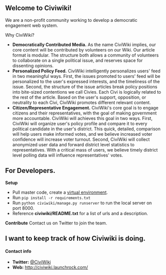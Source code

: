 Welcome to Civiwiki!
-------------------

We are a non-profit community working to develop a democratic engagement web system. 

Why CiviWiki?

* **Democratically Contributed Media.** As the name CiviWiki implies, our core content will be contributed by volunteers on our Wiki. Our article format is modular. The structure both allows a community of volunteers to collaborate on a single political issue, and reserves space for dissenting opinions. 
* **Personalized Policy Feed.** CiviWiki intelligently personalizes users' feed in two meaningful ways. First, the issues promoted to users' feed will be personalized to the user's expressed interests, and the timeliness of the issue. Second, the structure of the issue articles break policy positions into bite-sized contentions we call Civies. Each Civi is logically related to the rest of the article. Based on the user's support, opposition, or neutrality to each Civi, CiviWiki promotes different relevant content. 
* **Citizen/Representative Engagement.** CiviWiki's core goal is to engage citizens and their representatives, with the goal of making government more accountable. CiviWiki will achieves this goal in two ways. First, CiviWiki will organize user's policy profile and compare it to every political candidate in the user's district. This quick, detailed, comparison will help users make informed votes, and we believe increased voter confidence will increase voter turnout. Second, CiviWiki will collect anonymized user data and forward district level statistics to representatives. With a critical mass of users, we believe timely district level polling data will influence representatives' votes.

For Developers.
---------------

**Setup**
* Pull master code, create a [virtual environment](http://docs.python-guide.org/en/latest/dev/virtualenvs/).
* Run `pip install -r requirements.txt`
* Run `python civiwiki/manage.py runserver` to run the local server on port 8000.
* Reference **civiwiki/README.txt** for a list of urls and a description.

**Contribute**
Contact us on Twitter to join the team.

I want to keep track of how Civiwiki is doing.
----------------------------------------------

#### Contact info

* **Twitter:** [@CiviWiki](https://twitter.com/civiwiki)
* **Web:** http://civiwiki.launchrock.com/



